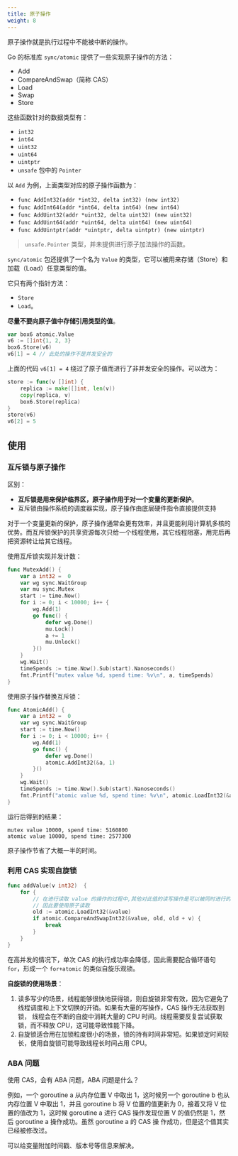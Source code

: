 ```yaml
---
title: 原子操作
weight: 8
---
```


原子操作就是执行过程中不能被中断的操作。

Go 的标准库 `sync/atomic` 提供了一些实现原子操作的方法：

- Add
- CompareAndSwap（简称 CAS）
- Load
- Swap
- Store

这些函数针对的数据类型有：

- `int32`
- `int64`
- `uint32`
- `uint64`
- `uintptr`
- `unsafe` 包中的 `Pointer`

以 `Add` 为例，上面类型对应的原子操作函数为：

- `func AddInt32(addr *int32, delta int32) (new int32)`
- `func AddInt64(addr *int64, delta int64) (new int64)`
- `func AddUint32(addr *uint32, delta uint32) (new uint32)`
- `func AddUint64(addr *uint64, delta uint64) (new uint64)`
- `func AddUintptr(addr *uintptr, delta uintptr) (new uintptr)`

> `unsafe.Pointer` 类型，并未提供进行原子加法操作的函数。

`sync/atomic` 包还提供了一个名为 `Value` 的类型，它可以被用来存储（Store）和加载（Load）任意类型的值。

它只有两个指针方法：

- `Store` 
- `Load`。

**尽量不要向原子值中存储引用类型的值**。

```go
var box6 atomic.Value
v6 := []int{1, 2, 3}
box6.Store(v6)
v6[1] = 4 // 此处的操作不是并发安全的
```

上面的代码 `v6[1] = 4` 绕过了原子值而进行了非并发安全的操作。可以改为：

```go
store := func(v []int) {
    replica := make([]int, len(v))
    copy(replica, v)
    box6.Store(replica)
}
store(v6)
v6[2] = 5
```

## 使用

### 互斥锁与原子操作

区别：

- **互斥锁是用来保护临界区，原子操作用于对一个变量的更新保护**。
- 互斥锁由操作系统的调度器实现，原子操作由底层硬件指令直接提供支持

对于一个变量更新的保护，原子操作通常会更有效率，并且更能利用计算机多核的优势。而互斥锁保护的共享资源每次只给一个线程使用，其它线程阻塞，用完后再把资源转让给其它线程。

使用互斥锁实现并发计数：

```go
func MutexAdd() {
	var a int32 =  0
	var wg sync.WaitGroup
	var mu sync.Mutex
	start := time.Now()
	for i := 0; i < 10000; i++ {
		wg.Add(1)
		go func() {
			defer wg.Done()
			mu.Lock()
			a += 1
			mu.Unlock()
		}()
	}
	wg.Wait()
	timeSpends := time.Now().Sub(start).Nanoseconds()
    fmt.Printf("mutex value %d, spend time: %v\n", a, timeSpends)
}
```

使用原子操作替换互斥锁：

```go
func AtomicAdd() {
	var a int32 =  0
	var wg sync.WaitGroup
	start := time.Now()
	for i := 0; i < 10000; i++ {
		wg.Add(1)
		go func() {
			defer wg.Done()
			atomic.AddInt32(&a, 1)
		}()
	}
	wg.Wait()
	timeSpends := time.Now().Sub(start).Nanoseconds()
    fmt.Printf("atomic value %d, spend time: %v\n", atomic.LoadInt32(&a), timeSpends)
}
```

运行后得到的结果：

```
mutex value 10000, spend time: 5160800 
atomic value 10000, spend time: 2577300
```

原子操作节省了大概一半的时间。

### 利用 CAS 实现自旋锁

```go
func addValue(v int32)  {
	for {
		// 在进行读取 value 的操作的过程中,其他对此值的读写操作是可以被同时进行的,那么这个读操作很可能会读取到一个只被修改了一半的数据.
		// 因此要使用原子读取
		old := atomic.LoadInt32(&value)
		if atomic.CompareAndSwapInt32(&value, old, old + v) {
			break
		}
	}
}
```

在高并发的情况下，单次 CAS 的执行成功率会降低，因此需要配合循环语句 `for`，形成一个 `for+atomic` 的类似自旋乐观锁。

**自旋锁的使用场景**：

1. 读多写少的场景，线程能够很快地获得锁，则自旋锁非常有效，因为它避免了线程调度和上下文切换的开销。如果有大量的写操作，CAS 操作无法获取到锁，
   线程会在不断的自旋中消耗大量的 CPU 时间。线程需要反复尝试获取锁，而不释放 CPU，这可能导致性能下降。
2. 自旋锁适合用在加锁粒度很小的场景，锁的持有时间非常短。如果锁定时间较长，使用自旋锁可能导致线程长时间占用 CPU。


### ABA 问题

使用 CAS，会有 ABA 问题，ABA 问题是什么？

例如，一个 goroutine a 从内存位置 V 中取出 1，这时候另一个 goroutine b 也从内存位置 V 中取出 1，并且 goroutine b 将 V 位置的值更新为 0，接着又将 V 位置的值改为 1，这时候 goroutine a 进行 CAS 操作发现位置 V 的值仍然是 1，然后 goroutine a 操作成功。虽然 goroutine a 的 CAS 操
作成功，但是这个值其实已经被修改过。

可以给变量附加时间戳、版本号等信息来解决。


